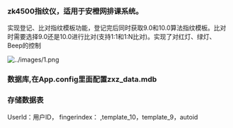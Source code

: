 ### zk4500指纹仪，适用于安橙网排课系统。


实现登记、比对指纹模板功能，登记完后同时获取9.0和10.0算法指纹模板。比对时需要选择9.0还是10.0进行比对(支持1:1和1:N比对)。实现了对红灯、绿灯、Beep的控制


![../images/1.png](../images/1.png)



### 数据库,在App.config里面配置zxz_data.mdb


  <connectionStrings>
    <add name="zxz" connectionString="Provider=Microsoft.Jet.OLEDB.4.0;Data Source=zxz_data.mdb"
        providerName="System.Data.Oledb" />
  </connectionStrings>


### 存储数据表


UserId：用户ID，
fingerindex：
,template_10，template_9，autoid